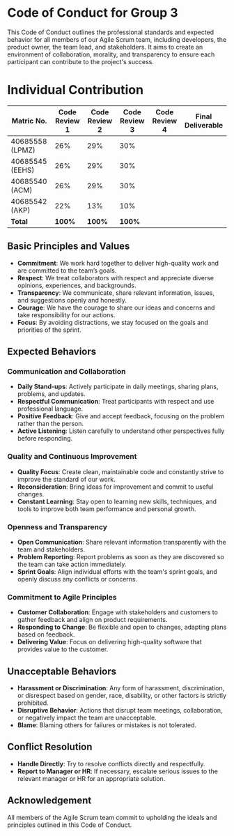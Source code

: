 # Code of Conduct for Group 3

This Code of Conduct outlines the professional standards and expected behavior for all members of our Agile Scrum team,
including developers, the product owner, the team lead, and stakeholders. It aims to create an environment of
collaboration, morality, and transparency to ensure each participant can contribute to the project's success.

# Individual Contribution

| Matric No.      | Code Review 1 | Code Review 2 | Code Review 3 | Code Review 4 | Final Deliverable |
|-----------------|---------------|---------------|---------------|---------------|-------------------|
| 40685558 (LPMZ) | 26%           | 29%           |  30%          |               |                   |
| 40685545 (EEHS) | 26%           | 29%           |  30%          |               |                   |
| 40685540 (ACM)  | 26%           | 29%           |  30%          |               |                   |
| 40685542 (AKP)  | 22%           | 13%           |  10%          |               |                   |
| **Total**       | **100%**      | **100%**      |  **100%**     |               |                   |

## Basic Principles and Values

- **Commitment**: We work hard together to deliver high-quality work and are committed to the team’s goals.
- **Respect**: We treat collaborators with respect and appreciate diverse opinions, experiences, and backgrounds.
- **Transparency**: We communicate, share relevant information, issues, and suggestions openly and honestly.
- **Courage**: We have the courage to share our ideas and concerns and take responsibility for our actions.
- **Focus**: By avoiding distractions, we stay focused on the goals and priorities of the sprint.

## Expected Behaviors

### Communication and Collaboration

- **Daily Stand-ups**: Actively participate in daily meetings, sharing plans, problems, and updates.
- **Respectful Communication**: Treat participants with respect and use professional language.
- **Positive Feedback**: Give and accept feedback, focusing on the problem rather than the person.
- **Active Listening**: Listen carefully to understand other perspectives fully before responding.

### Quality and Continuous Improvement

- **Quality Focus**: Create clean, maintainable code and constantly strive to improve the standard of our work.
- **Reconsideration**: Bring ideas for improvement and commit to useful changes.
- **Constant Learning**: Stay open to learning new skills, techniques, and tools to improve both team performance and
  personal growth.

### Openness and Transparency

- **Open Communication**: Share relevant information transparently with the team and stakeholders.
- **Problem Reporting**: Report problems as soon as they are discovered so the team can take action immediately.
- **Sprint Goals**: Align individual efforts with the team's sprint goals, and openly discuss any conflicts or concerns.

### Commitment to Agile Principles

- **Customer Collaboration**: Engage with stakeholders and customers to gather feedback and align on product
  requirements.
- **Responding to Change**: Be flexible and open to changes, adapting plans based on feedback.
- **Delivering Value**: Focus on delivering high-quality software that provides value to the customer.

## Unacceptable Behaviors

- **Harassment or Discrimination**: Any form of harassment, discrimination, or disrespect based on gender, race,
  disability, or other factors is strictly prohibited.
- **Disruptive Behavior**: Actions that disrupt team meetings, collaboration, or negatively impact the team are
  unacceptable.
- **Blame**: Blaming others for failures or mistakes is not tolerated.

## Conflict Resolution

- **Handle Directly**: Try to resolve conflicts directly and respectfully.
- **Report to Manager or HR**: If necessary, escalate serious issues to the relevant manager or HR for an appropriate
  solution.

## Acknowledgement

All members of the Agile Scrum team commit to upholding the ideals and principles outlined in this Code of Conduct.
